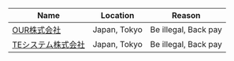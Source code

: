 | Name  | Location  |  Reason  |
|---|---|---|
| [OUR株式会社](http://www.ouresource.com) | Japan, Tokyo |  Be illegal, Back pay  |
| [TEシステム株式会社](https://www.te-system.com) | Japan, Tokyo |  Be illegal, Back pay  |

